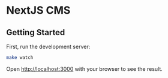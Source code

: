 # NextJS CMS

## Getting Started

First, run the development server:

```bash
make watch
```

Open [http://localhost:3000](http://localhost:3000) with your browser to see the result.
